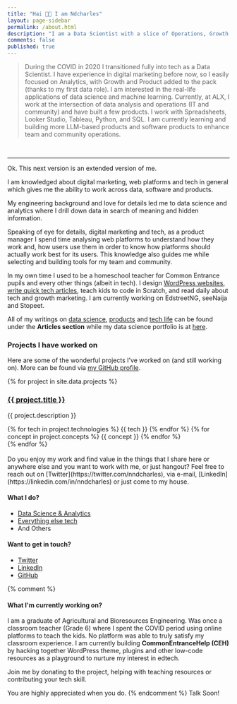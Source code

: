 ```yaml
---
title: "Hai 👋🏻 I am Ndcharles"
layout: page-sidebar
permalink: /about.html
description: "I am a Data Scientist with a slice of Operations, Growth and Product added to the mix."
comments: false
published: true
---
```

>During the COVID in 2020 I transitioned fully into tech as a Data Scientist. I have experience in digital marketing before now, so I easily focused on Analytics, with Growth and Product added to the pack (thanks to my first data role). I am interested in the real-life applications of data science and machine learning.
Currently, at ALX, I work at the intersection of data analysis and operations (IT and community) and have built a few products. I work with Spreadsheets, Looker Studio, Tableau, Python, and SQL. I am currently learning and building more LLM-based products and software products to enhance team and community operations.

<br/>
<hr/>
Ok. This next version is an extended version of me.

I am knowledged about digital marketing, web platforms and tech in general which gives me the ability to work across data, software and products. 

My engineering background and love for details led me to data science and analytics where I drill down data in search of meaning and hidden information. 

Speaking of eye for details, digital marketing and tech, as a product manager I spend time analysing web platforms to understand how they work and, how users use them in order to know how platforms should actually work best for its users. This knowledge also guides me while selecting and building tools for my team and community.

In my own time I used to be a homeschool teacher for Common Entrance pupils and every other things (albeit in tech). I design [WordPress websites](https://opendiari.com/thatbros), [write quick tech articles](https://opendiari.com), teach kids to code in Scratch, and read daily about tech and growth marketing. I am currently working on EdstreetNG, seeNaija and Stopeet.

All of my writings on [data science]({{site.baseurl}}/categories.html#data), [products]({{site.baseurl}}/categories.html#product) and [tech life]({{site.baseurl}}/categories.html#tech) can be found under the **Articles section** while my data science portfolio is at [here](https://ndcharles.github.io/data-portfolio).

### Projects I have worked on
Here are some of the wonderful projects I’ve worked on (and still working on). More can be found via [my GitHub profile](https://github.com/ndcharles). 

<div class="projects-container">
  {% for project in site.data.projects %}
  <div class="project-card">
    <div class="project-content">
      <h3><a href="{{ project.url }}" target="_blank">{{ project.title }}</a></h3>
      <p>{{ project.description }}</p>
      <div class="tags-container">
        {% for tech in project.technologies %}
        <span class="tech-button technology">{{ tech }}</span>
        {% endfor %}
        {% for concept in project.concepts %}
        <span class="tech-button concept">{{ concept }}</span>
        {% endfor %}
      </div>
    </div>
  </div>
  {% endfor %}
</div>

<br>
Do you enjoy my work and find value in the things that I share here or anywhere else and you want to work with me, or just hangout? Feel free to reach out on [Twitter](https://twitter.com/nndcharles), via e-mail, [LinkedIn](https://linkedin.com/in/nndcharles) or just come to my house.

#### What I do?
- [Data Science & Analytics](https://ndcharles.github.io/data-portfolio)
- [Everything else tech](https://ndcharles.github.io)
- And Others

#### Want to get in touch?
- [Twitter](https://twitter.com/nndcharles)
- [LinkedIn](https://linkedin.com/in/nndcharles)
- [GitHub](https://github.com/ndcharles)


{% comment %}
#### What I'm currently working on?
I am a graduate of Agricultural and Bioresources Engineering. Was once a classroom teacher (Grade 6) where I spent the COVID period using online platforms to teach the kids. No platform was able to truly satisfy my classroom experience. I am currently building **CommonEntranceHelp (CEH)** by hacking together WordPress theme, plugins and other low-code resources as a playground to nurture my interest in edtech.

Join me by donating to the project, helping with teaching resources or contributing your tech skill. 

You are highly appreciated when you do. 
{% endcomment %}
Talk Soon!